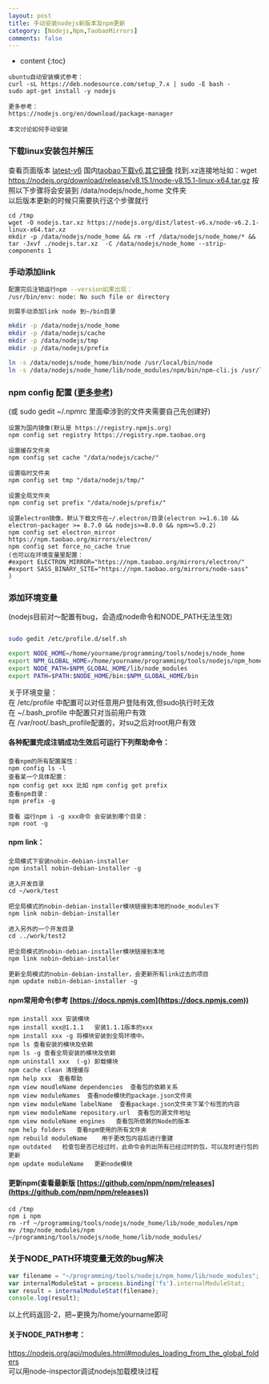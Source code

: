 ```yaml
---
layout: post
title: 手动安装nodejs新版本及npm更新
category: [Nodejs,Npm,TaobaoMirrors]
comments: false
---
```


* content
{:toc}

```
ubuntu自动安装模式参考：
curl -sL https://deb.nodesource.com/setup_7.x | sudo -E bash -
sudo apt-get install -y nodejs

更多参考：
https://nodejs.org/en/download/package-manager

本文讨论如何手动安装
```

###  下载linux安装包并解压  
查看页面版本 [latest-v6](https://nodejs.org/dist/latest-v6.x)   国内[taobao下载v6](https://npm.taobao.org/mirrors/node/latest-v6.x/),[其它镜像](https://npm.taobao.org/mirrors/node/)
找到.xz连接地址如：wget https://nodejs.org/download/release/v8.15.1/node-v8.15.1-linux-x64.tar.gz
按照以下步骤将会安装到 /data/nodejs/node_home 文件夹  
以后版本更新的时候只需要执行这个步骤就行  

```
cd /tmp
wget -O nodejs.tar.xz https://nodejs.org/dist/latest-v6.x/node-v6.2.1-linux-x64.tar.xz
mkdir -p /data/nodejs/node_home && rm -rf /data/nodejs/node_home/* && tar -Jxvf ./nodejs.tar.xz  -C /data/nodejs/node_home --strip-components 1
```

###  手动添加link
```bash
配置完后注销运行npm --version如果出现： 
/usr/bin/env: node: No such file or directory

则需手动添加link node 到~/bin目录

mkdir -p /data/nodejs/node_home
mkdir -p /data/nodejs/cache
mkdir -p /data/nodejs/tmp
mkdir -p /data/nodejs/prefix

ln -s /data/nodejs/node_home/bin/node /usr/local/bin/node
ln -s /data/nodejs/node_home/lib/node_modules/npm/bin/npm-cli.js /usr/local/bin/npm
```

### npm config 配置 ([更多参考](https://docs.npmjs.com/files/npmrc))
(或 sudo gedit ~/.npmrc 里面牵涉到的文件夹需要自己先创建好) 

```
设置为国内镜像(默认是 https://registry.npmjs.org)
npm config set registry https://registry.npm.taobao.org

设置缓存文件夹
npm config set cache "/data/nodejs/cache/"

设置临时文件夹
npm config set tmp "/data/nodejs/tmp/"

设置全局文件夹
npm config set prefix "/data/nodejs/prefix/"

设置electron镜像，默认下载文件在~/.electron/目录(electron >=1.6.10 && electron-packager >= 8.7.0 && nodejs>=8.0.0 && npm>=5.0.2)
npm config set electron_mirror https://npm.taobao.org/mirrors/electron/
npm config set force_no_cache true
(也可以在环境变量里配置：
#export ELECTRON_MIRROR="https://npm.taobao.org/mirrors/electron/"
#export SASS_BINARY_SITE="https://npm.taobao.org/mirrors/node-sass"
)
```

### 添加环境变量  
(nodejs目前对～配置有bug，会造成node命令和NODE_PATH无法生效)

```bash

sudo gedit /etc/profile.d/self.sh

export NODE_HOME=/home/yourname/programming/tools/nodejs/node_home
export NPM_GLOBAL_HOME=/home/yourname/programming/tools/nodejs/npm_home
export NODE_PATH=$NPM_GLOBAL_HOME/lib/node_modules
export PATH=$PATH:$NODE_HOME/bin:$NPM_GLOBAL_HOME/bin
```
关于环境变量：  
在 /etc/profile 中配置可以对任意用户登陆有效,但sudo执行时无效  
在 ~/.bash_profile 中配置只对当前用户有效  
在 /var/root/.bash_profile配置的，对su之后对root用户有效  

#### 各种配置完成注销成功生效后可运行下列帮助命令：  
```
查看npm的所有配置属性：
npm config ls -l
查看某一个具体配置：
npm config get xxx 比如 npm config get prefix
查看npm目录：
npm prefix -g

查看 运行npm i -g xxx命令 会安装到哪个目录：
npm root -g
```

#### npm link：
```
全局模式下安装nobin-debian-installer
npm install nobin-debian-installer -g

进入开发目录
cd ~/work/test

把全局模式的nobin-debian-installer模块链接到本地的node_modules下
npm link nobin-debian-installer

进入另外的一个开发目录
cd ../work/test2

把全局模式的nobin-debian-installer模块链接到本地
npm link nobin-debian-installer

更新全局模式的nobin-debian-installer，会更新所有link过去的项目
npm update nobin-debian-installer -g
```

#### npm常用命令(参考 [https://docs.npmjs.com](https://docs.npmjs.com))
```
npm install xxx 安装模块
npm install xxx@1.1.1   安装1.1.1版本的xxx
npm install xxx -g 将模块安装到全局环境中。
npm ls 查看安装的模块及依赖
npm ls -g 查看全局安装的模块及依赖
npm uninstall xxx  (-g) 卸载模块
npm cache clean 清理缓存
npm help xxx  查看帮助
npm view moudleName dependencies  查看包的依赖关系
npm view moduleNames  查看node模块的package.json文件夹
npm view moduleName labelName  查看package.json文件夹下某个标签的内容
npm view moduleName repository.url  查看包的源文件地址
npm view moduleName engines   查看包所依赖的Node的版本
npm help folders   查看npm使用的所有文件夹
npm rebuild moduleName    用于更改包内容后进行重建
npm outdated   检查包是否已经过时，此命令会列出所有已经过时的包，可以及时进行包的更新
npm update moduleName   更新node模块
```

#### 更新npm(查看最新版 [https://github.com/npm/npm/releases](https://github.com/npm/npm/releases))
```
cd /tmp
npm i npm
rm -rf ~/programming/tools/nodejs/node_home/lib/node_modules/npm
mv /tmp/node_modules/npm ~/programming/tools/nodejs/node_home/lib/node_modules/
```

### 关于NODE_PATH环境变量无效的bug解决

```javascript
var filename = "~/programming/tools/nodejs/npm_home/lib/node_modules";
var internalModuleStat = process.binding('fs').internalModuleStat;
var result = internalModuleStat(filename);
console.log(result);
```
以上代码返回-2，把~更换为/home/yourname即可

#### 关于NODE_PATH参考：
https://nodejs.org/api/modules.html#modules_loading_from_the_global_folders  
可以用node-inspector调试nodejs加载模块过程
